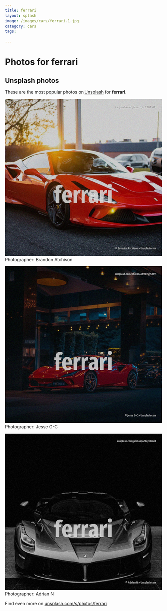 ```yaml
---
title: ferrari
layout: splash
image: /images/cars/ferrari.1.jpg
category: cars
tags:

---
```

# Photos for ferrari
 
## Unsplash photos
These are the most popular photos on [Unsplash](https://unsplash.com) for **ferrari**.
 
![ferrari](/images/cars/ferrari.1.jpg)
Photographer:  Brandon Atchison
 
![ferrari](/images/cars/ferrari.2.jpg)
Photographer:  Jesse G-C
 
![ferrari](/images/cars/ferrari.3.jpg)
Photographer:  Adrian N
 
Find even more on [unsplash.com/s/photos/ferrari](https://unsplash.com/s/photos/ferrari)
 
